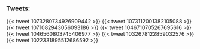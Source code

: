 ### Tweets:

{{< tweet 1073280734926909442 >}}
{{< tweet 1073112001382105088 >}}
{{< tweet 1071082943056093186 >}}
{{< tweet 1046710705267695616 >}}
{{< tweet 1046560803745406977 >}}
{{< tweet 1032678122859032576 >}}
{{< tweet 1022331895512686592 >}}

